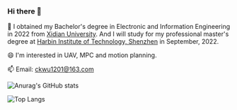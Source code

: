 ### Hi there 👋
🌱 I obtained my Bachelor's degree in Electronic and Information Engineering in 2022 from [Xidian University](https://en.xidian.edu.cn/). And I will study for my professional master's degree at [Harbin Institute of Technology, Shenzhen](http://en.hitsz.edu.cn/) in September, 2022.

😄 I'm interested in UAV, MPC and motion planning.

📫 Email: ckwu1201@163.com
<!--
**CK1201/CK1201** is a ✨ _special_ ✨ repository because its `README.md` (this file) appears on your GitHub profile.

Here are some ideas to get you started:

- 🔭 I’m currently working on ...
- 🌱 I’m currently learning ...
- 👯 I’m looking to collaborate on ...
- 🤔 I’m looking for help with ...
- 💬 Ask me about ...
- 📫 How to reach me: ...
- 😄 Pronouns: ...
- ⚡ Fun fact: ...
-->

![Anurag's GitHub stats](https://github-readme-stats.vercel.app/api?username=CK1201&count_private=true&show_icons=true&theme=radical">)

![Top Langs](https://github-readme-stats.vercel.app/api/top-langs/?username=CK1201&layout=compact)
